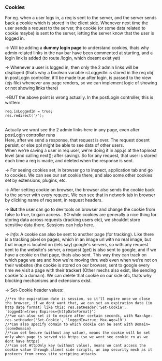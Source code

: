 ### Cookies

For eg. when a user logs in, a req is sent to the server, and the server sends back a cookie which is stored in the client side. Whenever next time the user sends a request to the server, the cookie (or some data related to cookie maybe) is sent to the server, letting the server know that the user is logged in. <br>

-> Will be adding a **dummy login page** to understand cookies, thats why admin related links in the nav bar have been commented at starting, and a login link is added (to route /login, which doesnt exist yet) <br>

-> Whenever a user is logged in, then only the 2 admin links will be displayed (thats why a boolean variable isLoggedIn is stored in the req obj in postLogin controller, it'll be made true after login, is passed to the view (ejs file) whenever any page renders, so we can implement logic of showing or not showing links there)  <br>

->BUT the above point is wrong actually. In the postLogin controller, this is written: <br>

```
req.isLoggedIn = true;
res.redirect('/');
```

<br>
Actually we wont see the 2 admin links here in any page, even after postLogin controller runs <br>
Here, after we send a response, that request is over. The request doesnt persist, or else ppl might be able to see data of other users. <br>
When we're saving a user in req.user, we're doing it in app.js at the topmost level (and calling next(); after saving). So for any request, that user is stored each time a req is made, and deleted when the response is sent.

-> For seeing cookies set, in browser go to inspect, application tab and go to cookies. We can see our set cookie there, and also some other cookies set by extensions, plugins, etc.

-> After setting cookie on browser, the browser also sends the cookie back to the server with every request. We can see that in network tab in browser by clicking name of req sent, in request headers.

-> **But** the user can go to dev tools on browser and change the cookie from false to true, to gain access.. SO while cookies are generally a nice thing for storing data across requests (tracking users etc), we shouldnt store sensitive data there. Sessions can help here.

-> *Info*: A cookie can also be sent to another page (for tracking). Like there is a tracking pixel on pages, which in an image url with no real image, but that image is located on (lets say) google's servers, so with any request sent to the website's server, a request (get) is also sent to google, and if we have a cookie on that page, thats also sent. This way they can track on which page we are and how we're moving thru web even when we're not on their websites (the cookie is stored on our browser, sent to google every time we visit a page with their tracker) (Other mechs also exist, like sending cookie to a domain). We can delete that cookie on our side ofc, thats why blocking mechanisms and extensions exist.

-> Set-Cookie header values:
```
//*rn the expiration date is session, so it'll expire once we close the browser, if we dont want that, we can set an expiration date (in http date format) like this: res.setHeader('Set-Cookie', 'loggedIn=true; Expires={httpDateFormat}')
//*we can also set it to expire after certain seconds, with Max-Age: res.setHeader('Set-Cookie', 'loggedIn=true; Max-Age=10')
//*Can also specify domain to which cookie can be sent with Domain={someDomain}
//*can set Secure (without any value), means the cookie will be set only when page is served via https (so we wont see cookie rn as we dont have https)
//*can set HttpOnly key (without value), means we cant access the cookie value through client side scripts, an imp security mech as it protects from cross site scripting attacks
```